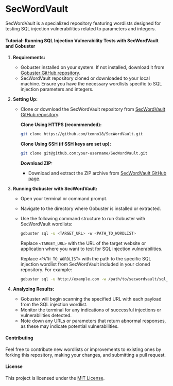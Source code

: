 # SecWordVault

SecWordVault is a specialized repository featuring wordlists designed for testing SQL injection vulnerabilities related to parameters and integers.

#### Tutorial: Running SQL Injection Vulnerability Tests with SecWordVault and Gobuster

1. **Requirements:**

   - Gobuster installed on your system. If not installed, download it from [Gobuster GitHub repository](https://github.com/OJ/gobuster).
   - SecWordVault repository cloned or downloaded to your local machine. Ensure you have the necessary wordlists specific to SQL injection parameters and integers.

2. **Setting Up:**

   - Clone or download the SecWordVault repository from [SecWordVault GitHub repository](https://github.com/your-username/SecWordVault).

     **Clone Using HTTPS (recommended):**
     ```bash
     git clone https://github.com/temno18/SecWordVault.git
     ```

     **Clone Using SSH (if SSH keys are set up):**
     ```bash
     git clone git@github.com:your-username/SecWordVault.git
     ```

     **Download ZIP:**
     - Download and extract the ZIP archive from [SecWordVault GitHub page](https://github.com/your-username/SecWordVault/archive/refs/heads/main.zip).

3. **Running Gobuster with SecWordVault:**

   - Open your terminal or command prompt.
   - Navigate to the directory where Gobuster is installed or extracted.
   - Use the following command structure to run Gobuster with SecWordVault wordlists:

     ```bash
     gobuster sql -u <TARGET_URL> -w <PATH_TO_WORDLIST>
     ```

     Replace `<TARGET_URL>` with the URL of the target website or application where you want to test for SQL injection vulnerabilities.

     Replace `<PATH_TO_WORDLIST>` with the path to the specific SQL injection wordlist from SecWordVault included in your cloned repository. For example:

     ```bash
     gobuster sql -u http://example.com -w /path/to/secwordvault/sql_injection_wordlist.txt
     ```

4. **Analyzing Results:**

   - Gobuster will begin scanning the specified URL with each payload from the SQL injection wordlist.
   - Monitor the terminal for any indications of successful injections or vulnerabilities detected.
   - Note down any URLs or parameters that return abnormal responses, as these may indicate potential vulnerabilities.

#### Contributing

Feel free to contribute new wordlists or improvements to existing ones by forking this repository, making your changes, and submitting a pull request.

#### License

This project is licensed under the [MIT License](LICENSE).
